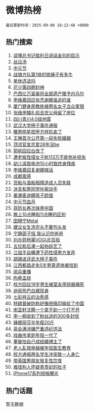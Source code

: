 # 微博热榜

`最后更新时间：2025-09-06 18:12:48 +0800`

## 热门搜索

1. [读懂总书记胜利日讲话金句的启示](https://m.weibo.cn/search?containerid=100103type%3D1%26t%3D10%26q%3D%23%E8%AF%BB%E6%87%82%E6%80%BB%E4%B9%A6%E8%AE%B0%E8%83%9C%E5%88%A9%E6%97%A5%E8%AE%B2%E8%AF%9D%E9%87%91%E5%8F%A5%E7%9A%84%E5%90%AF%E7%A4%BA%23&stream_entry_id=51&isnewpage=1&extparam=seat%3D1%26cate%3D10103%26q%3D%2523%25E8%25AF%25BB%25E6%2587%2582%25E6%2580%25BB%25E4%25B9%25A6%25E8%25AE%25B0%25E8%2583%259C%25E5%2588%25A9%25E6%2597%25A5%25E8%25AE%25B2%25E8%25AF%259D%25E9%2587%2591%25E5%258F%25A5%25E7%259A%2584%25E5%2590%25AF%25E7%25A4%25BA%2523%26dgr%3D0%26pos%3D0%26filter_type%3Drealtimehot%26stream_entry_id%3D51%26c_type%3D51%26display_time%3D1757153566%26pre_seqid%3D17571535665070355009848)
1. [丝瓜汤](https://m.weibo.cn/search?containerid=100103type%3D1%26t%3D10%26q%3D%E4%B8%9D%E7%93%9C%E6%B1%A4&stream_entry_id=31&isnewpage=1&extparam=seat%3D1%26cate%3D5001%26flag%3D2%26stream_entry_id%3D31%26pos%3D0%26realpos%3D1%26q%3D%25E4%25B8%259D%25E7%2593%259C%25E6%25B1%25A4%26dgr%3D0%26filter_type%3Drealtimehot%26lcate%3D5001%26band_rank%3D1%26c_type%3D31%26display_time%3D1757153566%26pre_seqid%3D17571535665070355009848)
1. [中元节](https://m.weibo.cn/search?containerid=100103type%3D1%26t%3D10%26q%3D%E4%B8%AD%E5%85%83%E8%8A%82&stream_entry_id=31&isnewpage=1&extparam=seat%3D1%26cate%3D5001%26flag%3D16%26stream_entry_id%3D31%26pos%3D1%26realpos%3D2%26q%3D%25E4%25B8%25AD%25E5%2585%2583%25E8%258A%2582%26dgr%3D0%26filter_type%3Drealtimehot%26lcate%3D5001%26band_rank%3D2%26c_type%3D31%26display_time%3D1757153566%26pre_seqid%3D17571535665070355009848)
1. [战旗方队第1排的铁锤子有多牛](https://m.weibo.cn/search?containerid=100103type%3D1%26t%3D10%26q%3D%23%E6%88%98%E6%97%97%E6%96%B9%E9%98%9F%E7%AC%AC1%E6%8E%92%E7%9A%84%E9%93%81%E9%94%A4%E5%AD%90%E6%9C%89%E5%A4%9A%E7%89%9B%23&stream_entry_id=31&isnewpage=1&extparam=seat%3D1%26cate%3D5001%26flag%3D0%26stream_entry_id%3D31%26pos%3D2%26realpos%3D3%26q%3D%2523%25E6%2588%2598%25E6%2597%2597%25E6%2596%25B9%25E9%2598%259F%25E7%25AC%25AC1%25E6%258E%2592%25E7%259A%2584%25E9%2593%2581%25E9%2594%25A4%25E5%25AD%2590%25E6%259C%2589%25E5%25A4%259A%25E7%2589%259B%2523%26dgr%3D0%26filter_type%3Drealtimehot%26lcate%3D5001%26band_rank%3D3%26c_type%3D31%26display_time%3D1757153566%26pre_seqid%3D17571535665070355009848)
1. [单休违法吗](https://m.weibo.cn/search?containerid=100103type%3D1%26t%3D10%26q%3D%23%E5%8D%95%E4%BC%91%E8%BF%9D%E6%B3%95%E5%90%97%23&stream_entry_id=31&isnewpage=1&extparam=seat%3D1%26cate%3D5001%26flag%3D1%26stream_entry_id%3D31%26pos%3D3%26realpos%3D4%26q%3D%2523%25E5%258D%2595%25E4%25BC%2591%25E8%25BF%259D%25E6%25B3%2595%25E5%2590%2597%2523%26dgr%3D0%26filter_type%3Drealtimehot%26lcate%3D5001%26band_rank%3D4%26c_type%3D31%26display_time%3D1757153566%26pre_seqid%3D17571535665070355009848)
1. [花少第四期封神](https://m.weibo.cn/search?containerid=100103type%3D1%26t%3D10%26q%3D%E8%8A%B1%E5%B0%91%E7%AC%AC%E5%9B%9B%E6%9C%9F%E5%B0%81%E7%A5%9E&stream_entry_id=31&isnewpage=1&extparam=seat%3D1%26cate%3D5001%26flag%3D0%26stream_entry_id%3D31%26pos%3D4%26realpos%3D5%26q%3D%25E8%258A%25B1%25E5%25B0%2591%25E7%25AC%25AC%25E5%259B%259B%25E6%259C%259F%25E5%25B0%2581%25E7%25A5%259E%26dgr%3D0%26filter_type%3Drealtimehot%26lcate%3D5001%26band_rank%3D5%26c_type%3D31%26display_time%3D1757153566%26pre_seqid%3D17571535665070355009848)
1. [巴西亿万富豪将全部遗产赠予内马尔](https://m.weibo.cn/search?containerid=100103type%3D1%26t%3D10%26q%3D%23%E5%B7%B4%E8%A5%BF%E4%BA%BF%E4%B8%87%E5%AF%8C%E8%B1%AA%E5%B0%86%E5%85%A8%E9%83%A8%E9%81%97%E4%BA%A7%E8%B5%A0%E4%BA%88%E5%86%85%E9%A9%AC%E5%B0%94%23&stream_entry_id=31&isnewpage=1&extparam=seat%3D1%26cate%3D5001%26flag%3D0%26stream_entry_id%3D31%26pos%3D5%26realpos%3D6%26q%3D%2523%25E5%25B7%25B4%25E8%25A5%25BF%25E4%25BA%25BF%25E4%25B8%2587%25E5%25AF%258C%25E8%25B1%25AA%25E5%25B0%2586%25E5%2585%25A8%25E9%2583%25A8%25E9%2581%2597%25E4%25BA%25A7%25E8%25B5%25A0%25E4%25BA%2588%25E5%2586%2585%25E9%25A9%25AC%25E5%25B0%2594%2523%26dgr%3D0%26filter_type%3Drealtimehot%26lcate%3D5001%26band_rank%3D6%26c_type%3D31%26display_time%3D1757153566%26pre_seqid%3D17571535665070355009848)
1. [李维嘉回应张杰谢娜谁追的谁](https://m.weibo.cn/search?containerid=100103type%3D1%26t%3D10%26q%3D%23%E6%9D%8E%E7%BB%B4%E5%98%89%E5%9B%9E%E5%BA%94%E5%BC%A0%E6%9D%B0%E8%B0%A2%E5%A8%9C%E8%B0%81%E8%BF%BD%E7%9A%84%E8%B0%81%23&stream_entry_id=31&isnewpage=1&extparam=seat%3D1%26cate%3D5001%26flag%3D1%26stream_entry_id%3D31%26pos%3D6%26realpos%3D7%26q%3D%2523%25E6%259D%258E%25E7%25BB%25B4%25E5%2598%2589%25E5%259B%259E%25E5%25BA%2594%25E5%25BC%25A0%25E6%259D%25B0%25E8%25B0%25A2%25E5%25A8%259C%25E8%25B0%2581%25E8%25BF%25BD%25E7%259A%2584%25E8%25B0%2581%2523%26dgr%3D0%26filter_type%3Drealtimehot%26lcate%3D5001%26band_rank%3D7%26c_type%3D31%26display_time%3D1757153566%26pre_seqid%3D17571535665070355009848)
1. [厦门健身房教练被两名女子当众掌掴](https://m.weibo.cn/search?containerid=100103type%3D1%26t%3D10%26q%3D%23%E5%8E%A6%E9%97%A8%E5%81%A5%E8%BA%AB%E6%88%BF%E6%95%99%E7%BB%83%E8%A2%AB%E4%B8%A4%E5%90%8D%E5%A5%B3%E5%AD%90%E5%BD%93%E4%BC%97%E6%8E%8C%E6%8E%B4%23&stream_entry_id=31&isnewpage=1&extparam=seat%3D1%26cate%3D5001%26flag%3D0%26stream_entry_id%3D31%26pos%3D7%26realpos%3D8%26q%3D%2523%25E5%258E%25A6%25E9%2597%25A8%25E5%2581%25A5%25E8%25BA%25AB%25E6%2588%25BF%25E6%2595%2599%25E7%25BB%2583%25E8%25A2%25AB%25E4%25B8%25A4%25E5%2590%258D%25E5%25A5%25B3%25E5%25AD%2590%25E5%25BD%2593%25E4%25BC%2597%25E6%258E%258C%25E6%258E%25B4%2523%26dgr%3D0%26filter_type%3Drealtimehot%26lcate%3D5001%26band_rank%3D8%26c_type%3D31%26display_time%3D1757153566%26pre_seqid%3D17571535665070355009848)
1. [张维伊婚礼给去世父母留了座位](https://m.weibo.cn/search?containerid=100103type%3D1%26t%3D10%26q%3D%E5%BC%A0%E7%BB%B4%E4%BC%8A%E5%A9%9A%E7%A4%BC%E7%BB%99%E5%8E%BB%E4%B8%96%E7%88%B6%E6%AF%8D%E7%95%99%E4%BA%86%E5%BA%A7%E4%BD%8D&stream_entry_id=31&isnewpage=1&extparam=seat%3D1%26cate%3D5001%26flag%3D2%26stream_entry_id%3D31%26pos%3D8%26realpos%3D9%26q%3D%25E5%25BC%25A0%25E7%25BB%25B4%25E4%25BC%258A%25E5%25A9%259A%25E7%25A4%25BC%25E7%25BB%2599%25E5%258E%25BB%25E4%25B8%2596%25E7%2588%25B6%25E6%25AF%258D%25E7%2595%2599%25E4%25BA%2586%25E5%25BA%25A7%25E4%25BD%258D%26dgr%3D0%26filter_type%3Drealtimehot%26lcate%3D5001%26band_rank%3D9%26c_type%3D31%26display_time%3D1757153566%26pre_seqid%3D17571535665070355009848)
1. [四川青川4.0级地震](https://m.weibo.cn/search?containerid=100103type%3D1%26t%3D10%26q%3D%23%E5%9B%9B%E5%B7%9D%E9%9D%92%E5%B7%9D4.0%E7%BA%A7%E5%9C%B0%E9%9C%87%23&stream_entry_id=31&isnewpage=1&extparam=seat%3D1%26cate%3D5001%26flag%3D1%26stream_entry_id%3D31%26pos%3D9%26realpos%3D10%26q%3D%2523%25E5%259B%259B%25E5%25B7%259D%25E9%259D%2592%25E5%25B7%259D4.0%25E7%25BA%25A7%25E5%259C%25B0%25E9%259C%2587%2523%26dgr%3D0%26filter_type%3Drealtimehot%26lcate%3D5001%26band_rank%3D10%26c_type%3D31%26display_time%3D1757153566%26pre_seqid%3D17571535665070355009848)
1. [武汉大学椅子事件通报](https://m.weibo.cn/search?containerid=100103type%3D1%26t%3D10%26q%3D%E6%AD%A6%E6%B1%89%E5%A4%A7%E5%AD%A6%E6%A4%85%E5%AD%90%E4%BA%8B%E4%BB%B6%E9%80%9A%E6%8A%A5&stream_entry_id=31&isnewpage=1&extparam=seat%3D1%26cate%3D5001%26flag%3D1%26stream_entry_id%3D31%26pos%3D10%26realpos%3D11%26q%3D%25E6%25AD%25A6%25E6%25B1%2589%25E5%25A4%25A7%25E5%25AD%25A6%25E6%25A4%2585%25E5%25AD%2590%25E4%25BA%258B%25E4%25BB%25B6%25E9%2580%259A%25E6%258A%25A5%26dgr%3D0%26filter_type%3Drealtimehot%26lcate%3D5001%26band_rank%3D11%26c_type%3D31%26display_time%3D1757153566%26pre_seqid%3D17571535665070355009848)
1. [曝男明星把甲方样机卖了](https://m.weibo.cn/search?containerid=100103type%3D1%26t%3D10%26q%3D%E6%9B%9D%E7%94%B7%E6%98%8E%E6%98%9F%E6%8A%8A%E7%94%B2%E6%96%B9%E6%A0%B7%E6%9C%BA%E5%8D%96%E4%BA%86&stream_entry_id=31&isnewpage=1&extparam=seat%3D1%26cate%3D5001%26flag%3D1%26stream_entry_id%3D31%26pos%3D11%26realpos%3D12%26q%3D%25E6%259B%259D%25E7%2594%25B7%25E6%2598%258E%25E6%2598%259F%25E6%258A%258A%25E7%2594%25B2%25E6%2596%25B9%25E6%25A0%25B7%25E6%259C%25BA%25E5%258D%2596%25E4%25BA%2586%26dgr%3D0%26filter_type%3Drealtimehot%26lcate%3D5001%26band_rank%3D12%26c_type%3D31%26display_time%3D1757153566%26pre_seqid%3D17571535665070355009848)
1. [王琳首次公开第一段失败婚姻](https://m.weibo.cn/search?containerid=100103type%3D1%26t%3D10%26q%3D%E7%8E%8B%E7%90%B3%E9%A6%96%E6%AC%A1%E5%85%AC%E5%BC%80%E7%AC%AC%E4%B8%80%E6%AE%B5%E5%A4%B1%E8%B4%A5%E5%A9%9A%E5%A7%BB&stream_entry_id=31&isnewpage=1&extparam=seat%3D1%26cate%3D5001%26flag%3D2%26stream_entry_id%3D31%26pos%3D12%26realpos%3D13%26q%3D%25E7%258E%258B%25E7%2590%25B3%25E9%25A6%2596%25E6%25AC%25A1%25E5%2585%25AC%25E5%25BC%2580%25E7%25AC%25AC%25E4%25B8%2580%25E6%25AE%25B5%25E5%25A4%25B1%25E8%25B4%25A5%25E5%25A9%259A%25E5%25A7%25BB%26dgr%3D0%26filter_type%3Drealtimehot%26lcate%3D5001%26band_rank%3D13%26c_type%3D31%26display_time%3D1757153566%26pre_seqid%3D17571535665070355009848)
1. [顶流官宣恋爱28年没be](https://m.weibo.cn/search?containerid=100103type%3D1%26t%3D10%26q%3D%E9%A1%B6%E6%B5%81%E5%AE%98%E5%AE%A3%E6%81%8B%E7%88%B128%E5%B9%B4%E6%B2%A1be&stream_entry_id=31&isnewpage=1&extparam=seat%3D1%26cate%3D5001%26flag%3D2%26stream_entry_id%3D31%26pos%3D13%26realpos%3D14%26q%3D%25E9%25A1%25B6%25E6%25B5%2581%25E5%25AE%2598%25E5%25AE%25A3%25E6%2581%258B%25E7%2588%25B128%25E5%25B9%25B4%25E6%25B2%25A1be%26dgr%3D0%26filter_type%3Drealtimehot%26lcate%3D5001%26band_rank%3D14%26c_type%3D31%26display_time%3D1757153566%26pre_seqid%3D17571535665070355009848)
1. [郭帆回应白改了](https://m.weibo.cn/search?containerid=100103type%3D1%26t%3D10%26q%3D%23%E9%83%AD%E5%B8%86%E5%9B%9E%E5%BA%94%E7%99%BD%E6%94%B9%E4%BA%86%23&stream_entry_id=31&isnewpage=1&extparam=seat%3D1%26cate%3D5001%26flag%3D1%26stream_entry_id%3D31%26pos%3D14%26realpos%3D15%26q%3D%2523%25E9%2583%25AD%25E5%25B8%2586%25E5%259B%259E%25E5%25BA%2594%25E7%2599%25BD%25E6%2594%25B9%25E4%25BA%2586%2523%26dgr%3D0%26filter_type%3Drealtimehot%26lcate%3D5001%26band_rank%3D15%26c_type%3D31%26display_time%3D1757153566%26pre_seqid%3D17571535665070355009848)
1. [遭老板性侵女子称113万不能弥补损失](https://m.weibo.cn/search?containerid=100103type%3D1%26t%3D10%26q%3D%23%E9%81%AD%E8%80%81%E6%9D%BF%E6%80%A7%E4%BE%B5%E5%A5%B3%E5%AD%90%E7%A7%B0113%E4%B8%87%E4%B8%8D%E8%83%BD%E5%BC%A5%E8%A1%A5%E6%8D%9F%E5%A4%B1%23&stream_entry_id=31&isnewpage=1&extparam=seat%3D1%26cate%3D5001%26flag%3D1%26stream_entry_id%3D31%26pos%3D15%26realpos%3D16%26q%3D%2523%25E9%2581%25AD%25E8%2580%2581%25E6%259D%25BF%25E6%2580%25A7%25E4%25BE%25B5%25E5%25A5%25B3%25E5%25AD%2590%25E7%25A7%25B0113%25E4%25B8%2587%25E4%25B8%258D%25E8%2583%25BD%25E5%25BC%25A5%25E8%25A1%25A5%25E6%258D%259F%25E5%25A4%25B1%2523%26dgr%3D0%26filter_type%3Drealtimehot%26lcate%3D5001%26band_rank%3D16%26c_type%3D31%26display_time%3D1757153566%26pre_seqid%3D17571535665070355009848)
1. [幼儿误吞电池10小时致终身残疾](https://m.weibo.cn/search?containerid=100103type%3D1%26t%3D10%26q%3D%23%E5%B9%BC%E5%84%BF%E8%AF%AF%E5%90%9E%E7%94%B5%E6%B1%A010%E5%B0%8F%E6%97%B6%E8%87%B4%E7%BB%88%E8%BA%AB%E6%AE%8B%E7%96%BE%23&stream_entry_id=31&isnewpage=1&extparam=seat%3D1%26cate%3D5001%26flag%3D0%26stream_entry_id%3D31%26pos%3D16%26realpos%3D17%26q%3D%2523%25E5%25B9%25BC%25E5%2584%25BF%25E8%25AF%25AF%25E5%2590%259E%25E7%2594%25B5%25E6%25B1%25A010%25E5%25B0%258F%25E6%2597%25B6%25E8%2587%25B4%25E7%25BB%2588%25E8%25BA%25AB%25E6%25AE%258B%25E7%2596%25BE%2523%26dgr%3D0%26filter_type%3Drealtimehot%26lcate%3D5001%26band_rank%3D17%26c_type%3D31%26display_time%3D1757153566%26pre_seqid%3D17571535665070355009848)
1. [李维嘉回复谢娜喊话](https://m.weibo.cn/search?containerid=100103type%3D1%26t%3D10%26q%3D%23%E6%9D%8E%E7%BB%B4%E5%98%89%E5%9B%9E%E5%A4%8D%E8%B0%A2%E5%A8%9C%E5%96%8A%E8%AF%9D%23&stream_entry_id=31&isnewpage=1&extparam=seat%3D1%26cate%3D5001%26flag%3D1%26stream_entry_id%3D31%26pos%3D17%26realpos%3D18%26q%3D%2523%25E6%259D%258E%25E7%25BB%25B4%25E5%2598%2589%25E5%259B%259E%25E5%25A4%258D%25E8%25B0%25A2%25E5%25A8%259C%25E5%2596%258A%25E8%25AF%259D%2523%26dgr%3D0%26filter_type%3Drealtimehot%26lcate%3D5001%26band_rank%3D18%26c_type%3D31%26display_time%3D1757153566%26pre_seqid%3D17571535665070355009848)
1. [成都震感](https://m.weibo.cn/search?containerid=100103type%3D1%26t%3D10%26q%3D%23%E6%88%90%E9%83%BD%E9%9C%87%E6%84%9F%23&stream_entry_id=31&isnewpage=1&extparam=seat%3D1%26cate%3D5001%26flag%3D1%26stream_entry_id%3D31%26pos%3D18%26realpos%3D19%26q%3D%2523%25E6%2588%2590%25E9%2583%25BD%25E9%259C%2587%25E6%2584%259F%2523%26dgr%3D0%26filter_type%3Drealtimehot%26lcate%3D5001%26band_rank%3D19%26c_type%3D31%26display_time%3D1757153566%26pre_seqid%3D17571535665070355009848)
1. [货船与渔船相撞造成人员失联](https://m.weibo.cn/search?containerid=100103type%3D1%26t%3D10%26q%3D%23%E8%B4%A7%E8%88%B9%E4%B8%8E%E6%B8%94%E8%88%B9%E7%9B%B8%E6%92%9E%E9%80%A0%E6%88%90%E4%BA%BA%E5%91%98%E5%A4%B1%E8%81%94%23&stream_entry_id=31&isnewpage=1&extparam=seat%3D1%26cate%3D5001%26flag%3D1%26stream_entry_id%3D31%26pos%3D19%26realpos%3D20%26q%3D%2523%25E8%25B4%25A7%25E8%2588%25B9%25E4%25B8%258E%25E6%25B8%2594%25E8%2588%25B9%25E7%259B%25B8%25E6%2592%259E%25E9%2580%25A0%25E6%2588%2590%25E4%25BA%25BA%25E5%2591%2598%25E5%25A4%25B1%25E8%2581%2594%2523%26dgr%3D0%26filter_type%3Drealtimehot%26lcate%3D5001%26band_rank%3D20%26c_type%3D31%26display_time%3D1757153566%26pre_seqid%3D17571535665070355009848)
1. [沐言和男同学吵架动手](https://m.weibo.cn/search?containerid=100103type%3D1%26t%3D10%26q%3D%E6%B2%90%E8%A8%80%E5%92%8C%E7%94%B7%E5%90%8C%E5%AD%A6%E5%90%B5%E6%9E%B6%E5%8A%A8%E6%89%8B&stream_entry_id=31&isnewpage=1&extparam=seat%3D1%26cate%3D5001%26flag%3D0%26stream_entry_id%3D31%26pos%3D20%26realpos%3D21%26q%3D%25E6%25B2%2590%25E8%25A8%2580%25E5%2592%258C%25E7%2594%25B7%25E5%2590%258C%25E5%25AD%25A6%25E5%2590%25B5%25E6%259E%25B6%25E5%258A%25A8%25E6%2589%258B%26dgr%3D0%26filter_type%3Drealtimehot%26lcate%3D5001%26band_rank%3D21%26c_type%3D31%26display_time%3D1757153566%26pre_seqid%3D17571535665070355009848)
1. [姜潮麦迪娜孩子颜值](https://m.weibo.cn/search?containerid=100103type%3D1%26t%3D10%26q%3D%E5%A7%9C%E6%BD%AE%E9%BA%A6%E8%BF%AA%E5%A8%9C%E5%AD%A9%E5%AD%90%E9%A2%9C%E5%80%BC&stream_entry_id=31&isnewpage=1&extparam=seat%3D1%26cate%3D5001%26flag%3D0%26stream_entry_id%3D31%26pos%3D21%26realpos%3D22%26q%3D%25E5%25A7%259C%25E6%25BD%25AE%25E9%25BA%25A6%25E8%25BF%25AA%25E5%25A8%259C%25E5%25AD%25A9%25E5%25AD%2590%25E9%25A2%259C%25E5%2580%25BC%26dgr%3D0%26filter_type%3Drealtimehot%26lcate%3D5001%26band_rank%3D22%26c_type%3D31%26display_time%3D1757153566%26pre_seqid%3D17571535665070355009848)
1. [中元节血月](https://m.weibo.cn/search?containerid=100103type%3D1%26t%3D10%26q%3D%23%E4%B8%AD%E5%85%83%E8%8A%82%E8%A1%80%E6%9C%88%23&stream_entry_id=31&isnewpage=1&extparam=seat%3D1%26cate%3D5001%26flag%3D0%26stream_entry_id%3D31%26pos%3D22%26realpos%3D23%26q%3D%2523%25E4%25B8%25AD%25E5%2585%2583%25E8%258A%2582%25E8%25A1%2580%25E6%259C%2588%2523%26dgr%3D0%26filter_type%3Drealtimehot%26lcate%3D5001%26band_rank%3D23%26c_type%3D31%26display_time%3D1757153566%26pre_seqid%3D17571535665070355009848)
1. [菲防长再次抹黑中国](https://m.weibo.cn/search?containerid=100103type%3D1%26t%3D10%26q%3D%23%E8%8F%B2%E9%98%B2%E9%95%BF%E5%86%8D%E6%AC%A1%E6%8A%B9%E9%BB%91%E4%B8%AD%E5%9B%BD%23&stream_entry_id=31&isnewpage=1&extparam=seat%3D1%26cate%3D5001%26flag%3D0%26stream_entry_id%3D31%26pos%3D23%26realpos%3D24%26q%3D%2523%25E8%258F%25B2%25E9%2598%25B2%25E9%2595%25BF%25E5%2586%258D%25E6%25AC%25A1%25E6%258A%25B9%25E9%25BB%2591%25E4%25B8%25AD%25E5%259B%25BD%2523%26dgr%3D0%26filter_type%3Drealtimehot%26lcate%3D5001%26band_rank%3D24%26c_type%3D31%26display_time%3D1757153566%26pre_seqid%3D17571535665070355009848)
1. [晚上10点睡和11点睡的区别](https://m.weibo.cn/search?containerid=100103type%3D1%26t%3D10%26q%3D%E6%99%9A%E4%B8%8A10%E7%82%B9%E7%9D%A1%E5%92%8C11%E7%82%B9%E7%9D%A1%E7%9A%84%E5%8C%BA%E5%88%AB&stream_entry_id=31&isnewpage=1&extparam=seat%3D1%26cate%3D5001%26flag%3D1%26stream_entry_id%3D31%26pos%3D24%26realpos%3D25%26q%3D%25E6%2599%259A%25E4%25B8%258A10%25E7%2582%25B9%25E7%259D%25A1%25E5%2592%258C11%25E7%2582%25B9%25E7%259D%25A1%25E7%259A%2584%25E5%258C%25BA%25E5%2588%25AB%26dgr%3D0%26filter_type%3Drealtimehot%26lcate%3D5001%26band_rank%3D25%26c_type%3D31%26display_time%3D1757153566%26pre_seqid%3D17571535665070355009848)
1. [田栩宁Metal](https://m.weibo.cn/search?containerid=100103type%3D1%26t%3D10%26q%3D%23%E7%94%B0%E6%A0%A9%E5%AE%81Metal%23&stream_entry_id=31&isnewpage=1&extparam=seat%3D1%26cate%3D5001%26flag%3D1%26stream_entry_id%3D31%26pos%3D25%26realpos%3D26%26q%3D%2523%25E7%2594%25B0%25E6%25A0%25A9%25E5%25AE%2581Metal%2523%26dgr%3D0%26filter_type%3Drealtimehot%26lcate%3D5001%26band_rank%3D26%26c_type%3D31%26display_time%3D1757153566%26pre_seqid%3D17571535665070355009848)
1. [建议女生洗完头不要包头发](https://m.weibo.cn/search?containerid=100103type%3D1%26t%3D10%26q%3D%E5%BB%BA%E8%AE%AE%E5%A5%B3%E7%94%9F%E6%B4%97%E5%AE%8C%E5%A4%B4%E4%B8%8D%E8%A6%81%E5%8C%85%E5%A4%B4%E5%8F%91&stream_entry_id=31&isnewpage=1&extparam=seat%3D1%26cate%3D5001%26flag%3D0%26stream_entry_id%3D31%26pos%3D26%26realpos%3D27%26q%3D%25E5%25BB%25BA%25E8%25AE%25AE%25E5%25A5%25B3%25E7%2594%259F%25E6%25B4%2597%25E5%25AE%258C%25E5%25A4%25B4%25E4%25B8%258D%25E8%25A6%2581%25E5%258C%2585%25E5%25A4%25B4%25E5%258F%2591%26dgr%3D0%26filter_type%3Drealtimehot%26lcate%3D5001%26band_rank%3D27%26c_type%3D31%26display_time%3D1757153566%26pre_seqid%3D17571535665070355009848)
1. [宁静邵子恒 我认识你爸爸](https://m.weibo.cn/search?containerid=100103type%3D1%26t%3D10%26q%3D%E5%AE%81%E9%9D%99%E9%82%B5%E5%AD%90%E6%81%92+%E6%88%91%E8%AE%A4%E8%AF%86%E4%BD%A0%E7%88%B8%E7%88%B8&stream_entry_id=31&isnewpage=1&extparam=seat%3D1%26cate%3D5001%26flag%3D0%26stream_entry_id%3D31%26pos%3D27%26realpos%3D28%26q%3D%25E5%25AE%2581%25E9%259D%2599%25E9%2582%25B5%25E5%25AD%2590%25E6%2581%2592%2520%25E6%2588%2591%25E8%25AE%25A4%25E8%25AF%2586%25E4%25BD%25A0%25E7%2588%25B8%25E7%2588%25B8%26dgr%3D0%26filter_type%3Drealtimehot%26lcate%3D5001%26band_rank%3D28%26c_type%3D31%26display_time%3D1757153566%26pre_seqid%3D17571535665070355009848)
1. [刘亦菲杨幂VOGUE百指](https://m.weibo.cn/search?containerid=100103type%3D1%26t%3D10%26q%3D%23%E5%88%98%E4%BA%A6%E8%8F%B2%E6%9D%A8%E5%B9%82VOGUE%E7%99%BE%E6%8C%87%23&stream_entry_id=31&isnewpage=1&extparam=seat%3D1%26cate%3D5001%26flag%3D0%26stream_entry_id%3D31%26pos%3D28%26realpos%3D29%26q%3D%2523%25E5%2588%2598%25E4%25BA%25A6%25E8%258F%25B2%25E6%259D%25A8%25E5%25B9%2582VOGUE%25E7%2599%25BE%25E6%258C%2587%2523%26dgr%3D0%26filter_type%3Drealtimehot%26lcate%3D5001%26band_rank%3D29%26c_type%3D31%26display_time%3D1757153566%26pre_seqid%3D17571535665070355009848)
1. [五位影后凑一起拍综艺了](https://m.weibo.cn/search?containerid=100103type%3D1%26t%3D10%26q%3D%E4%BA%94%E4%BD%8D%E5%BD%B1%E5%90%8E%E5%87%91%E4%B8%80%E8%B5%B7%E6%8B%8D%E7%BB%BC%E8%89%BA%E4%BA%86&stream_entry_id=31&isnewpage=1&extparam=seat%3D1%26cate%3D5001%26flag%3D0%26stream_entry_id%3D31%26pos%3D29%26realpos%3D30%26q%3D%25E4%25BA%2594%25E4%25BD%258D%25E5%25BD%25B1%25E5%2590%258E%25E5%2587%2591%25E4%25B8%2580%25E8%25B5%25B7%25E6%258B%258D%25E7%25BB%25BC%25E8%2589%25BA%25E4%25BA%2586%26dgr%3D0%26filter_type%3Drealtimehot%26lcate%3D5001%26band_rank%3D30%26c_type%3D31%26display_time%3D1757153566%26pre_seqid%3D17571535665070355009848)
1. [江祖平自曝遭下药性侵男方发声](https://m.weibo.cn/search?containerid=100103type%3D1%26t%3D10%26q%3D%23%E6%B1%9F%E7%A5%96%E5%B9%B3%E8%87%AA%E6%9B%9D%E9%81%AD%E4%B8%8B%E8%8D%AF%E6%80%A7%E4%BE%B5%E7%94%B7%E6%96%B9%E5%8F%91%E5%A3%B0%23&stream_entry_id=31&isnewpage=1&extparam=seat%3D1%26cate%3D5001%26flag%3D1%26stream_entry_id%3D31%26pos%3D30%26realpos%3D31%26q%3D%2523%25E6%25B1%259F%25E7%25A5%2596%25E5%25B9%25B3%25E8%2587%25AA%25E6%259B%259D%25E9%2581%25AD%25E4%25B8%258B%25E8%258D%25AF%25E6%2580%25A7%25E4%25BE%25B5%25E7%2594%25B7%25E6%2596%25B9%25E5%258F%2591%25E5%25A3%25B0%2523%26dgr%3D0%26filter_type%3Drealtimehot%26lcate%3D5001%26band_rank%3D31%26c_type%3D31%26display_time%3D1757153566%26pre_seqid%3D17571535665070355009848)
1. [胡锡进评武大椅子事件](https://m.weibo.cn/search?containerid=100103type%3D1%26t%3D10%26q%3D%E8%83%A1%E9%94%A1%E8%BF%9B%E8%AF%84%E6%AD%A6%E5%A4%A7%E6%A4%85%E5%AD%90%E4%BA%8B%E4%BB%B6&stream_entry_id=31&isnewpage=1&extparam=seat%3D1%26cate%3D5001%26flag%3D1%26stream_entry_id%3D31%26pos%3D31%26realpos%3D32%26q%3D%25E8%2583%25A1%25E9%2594%25A1%25E8%25BF%259B%25E8%25AF%2584%25E6%25AD%25A6%25E5%25A4%25A7%25E6%25A4%2585%25E5%25AD%2590%25E4%25BA%258B%25E4%25BB%25B6%26dgr%3D0%26filter_type%3Drealtimehot%26lcate%3D5001%26band_rank%3D32%26c_type%3D31%26display_time%3D1757153566%26pre_seqid%3D17571535665070355009848)
1. [江西都昌走失5岁男童遗体被找到](https://m.weibo.cn/search?containerid=100103type%3D1%26t%3D10%26q%3D%23%E6%B1%9F%E8%A5%BF%E9%83%BD%E6%98%8C%E8%B5%B0%E5%A4%B15%E5%B2%81%E7%94%B7%E7%AB%A5%E9%81%97%E4%BD%93%E8%A2%AB%E6%89%BE%E5%88%B0%23&stream_entry_id=31&isnewpage=1&extparam=seat%3D1%26cate%3D5001%26flag%3D1%26stream_entry_id%3D31%26pos%3D32%26realpos%3D33%26q%3D%2523%25E6%25B1%259F%25E8%25A5%25BF%25E9%2583%25BD%25E6%2598%258C%25E8%25B5%25B0%25E5%25A4%25B15%25E5%25B2%2581%25E7%2594%25B7%25E7%25AB%25A5%25E9%2581%2597%25E4%25BD%2593%25E8%25A2%25AB%25E6%2589%25BE%25E5%2588%25B0%2523%26dgr%3D0%26filter_type%3Drealtimehot%26lcate%3D5001%26band_rank%3D33%26c_type%3D31%26display_time%3D1757153566%26pre_seqid%3D17571535665070355009848)
1. [阅兵重播](https://m.weibo.cn/search?containerid=100103type%3D1%26t%3D10%26q%3D%23%E9%98%85%E5%85%B5%E9%87%8D%E6%92%AD%23&stream_entry_id=31&isnewpage=1&extparam=seat%3D1%26cate%3D5001%26flag%3D0%26stream_entry_id%3D31%26pos%3D33%26realpos%3D34%26q%3D%2523%25E9%2598%2585%25E5%2585%25B5%25E9%2587%258D%25E6%2592%25AD%2523%26dgr%3D0%26filter_type%3Drealtimehot%26lcate%3D5001%26band_rank%3D34%26c_type%3D31%26display_time%3D1757153566%26pre_seqid%3D17571535665070355009848)
1. [昀牵孟绕](https://m.weibo.cn/search?containerid=100103type%3D1%26t%3D10%26q%3D%23%E6%98%80%E7%89%B5%E5%AD%9F%E7%BB%95%23&stream_entry_id=31&isnewpage=1&extparam=seat%3D1%26cate%3D5001%26flag%3D0%26stream_entry_id%3D31%26pos%3D34%26realpos%3D35%26q%3D%2523%25E6%2598%2580%25E7%2589%25B5%25E5%25AD%259F%25E7%25BB%2595%2523%26dgr%3D0%26filter_type%3Drealtimehot%26lcate%3D5001%26band_rank%3D35%26c_type%3D31%26display_time%3D1757153566%26pre_seqid%3D17571535665070355009848)
1. [校方回应19岁男生被室友用锐器捅死](https://m.weibo.cn/search?containerid=100103type%3D1%26t%3D10%26q%3D%23%E6%A0%A1%E6%96%B9%E5%9B%9E%E5%BA%9419%E5%B2%81%E7%94%B7%E7%94%9F%E8%A2%AB%E5%AE%A4%E5%8F%8B%E7%94%A8%E9%94%90%E5%99%A8%E6%8D%85%E6%AD%BB%23&stream_entry_id=31&isnewpage=1&extparam=seat%3D1%26cate%3D5001%26flag%3D1%26stream_entry_id%3D31%26pos%3D35%26realpos%3D36%26q%3D%2523%25E6%25A0%25A1%25E6%2596%25B9%25E5%259B%259E%25E5%25BA%259419%25E5%25B2%2581%25E7%2594%25B7%25E7%2594%259F%25E8%25A2%25AB%25E5%25AE%25A4%25E5%258F%258B%25E7%2594%25A8%25E9%2594%2590%25E5%2599%25A8%25E6%258D%2585%25E6%25AD%25BB%2523%26dgr%3D0%26filter_type%3Drealtimehot%26lcate%3D5001%26band_rank%3D36%26c_type%3D31%26display_time%3D1757153566%26pre_seqid%3D17571535665070355009848)
1. [迪丽热巴白裙现身](https://m.weibo.cn/search?containerid=100103type%3D1%26t%3D10%26q%3D%23%E8%BF%AA%E4%B8%BD%E7%83%AD%E5%B7%B4%E7%99%BD%E8%A3%99%E7%8E%B0%E8%BA%AB%23&stream_entry_id=31&isnewpage=1&extparam=seat%3D1%26cate%3D5001%26flag%3D1%26stream_entry_id%3D31%26pos%3D36%26realpos%3D37%26q%3D%2523%25E8%25BF%25AA%25E4%25B8%25BD%25E7%2583%25AD%25E5%25B7%25B4%25E7%2599%25BD%25E8%25A3%2599%25E7%258E%25B0%25E8%25BA%25AB%2523%26dgr%3D0%26filter_type%3Drealtimehot%26lcate%3D5001%26band_rank%3D37%26c_type%3D31%26display_time%3D1757153566%26pre_seqid%3D17571535665070355009848)
1. [七彩祥云的治愈感](https://m.weibo.cn/search?containerid=100103type%3D1%26t%3D10%26q%3D%23%E4%B8%83%E5%BD%A9%E7%A5%A5%E4%BA%91%E7%9A%84%E6%B2%BB%E6%84%88%E6%84%9F%23&stream_entry_id=31&isnewpage=1&extparam=seat%3D1%26cate%3D5001%26flag%3D1%26stream_entry_id%3D31%26pos%3D37%26realpos%3D38%26q%3D%2523%25E4%25B8%2583%25E5%25BD%25A9%25E7%25A5%25A5%25E4%25BA%2591%25E7%259A%2584%25E6%25B2%25BB%25E6%2584%2588%25E6%2584%259F%2523%26dgr%3D0%26filter_type%3Drealtimehot%26lcate%3D5001%26band_rank%3D38%26c_type%3D31%26display_time%3D1757153566%26pre_seqid%3D17571535665070355009848)
1. [特朗普破防称好像把俄印输给了中国](https://m.weibo.cn/search?containerid=100103type%3D1%26t%3D10%26q%3D%23%E7%89%B9%E6%9C%97%E6%99%AE%E7%A0%B4%E9%98%B2%E7%A7%B0%E5%A5%BD%E5%83%8F%E6%8A%8A%E4%BF%84%E5%8D%B0%E8%BE%93%E7%BB%99%E4%BA%86%E4%B8%AD%E5%9B%BD%23&stream_entry_id=31&isnewpage=1&extparam=seat%3D1%26cate%3D5001%26flag%3D0%26stream_entry_id%3D31%26pos%3D38%26realpos%3D39%26q%3D%2523%25E7%2589%25B9%25E6%259C%2597%25E6%2599%25AE%25E7%25A0%25B4%25E9%2598%25B2%25E7%25A7%25B0%25E5%25A5%25BD%25E5%2583%258F%25E6%258A%258A%25E4%25BF%2584%25E5%258D%25B0%25E8%25BE%2593%25E7%25BB%2599%25E4%25BA%2586%25E4%25B8%25AD%25E5%259B%25BD%2523%26dgr%3D0%26filter_type%3Drealtimehot%26lcate%3D5001%26band_rank%3D39%26c_type%3D31%26display_time%3D1757153566%26pre_seqid%3D17571535665070355009848)
1. [宋亚轩沈腾一个拿不到一个打不开](https://m.weibo.cn/search?containerid=100103type%3D1%26t%3D10%26q%3D%E5%AE%8B%E4%BA%9A%E8%BD%A9%E6%B2%88%E8%85%BE%E4%B8%80%E4%B8%AA%E6%8B%BF%E4%B8%8D%E5%88%B0%E4%B8%80%E4%B8%AA%E6%89%93%E4%B8%8D%E5%BC%80&stream_entry_id=31&isnewpage=1&extparam=seat%3D1%26cate%3D5001%26flag%3D1%26stream_entry_id%3D31%26pos%3D39%26realpos%3D40%26q%3D%25E5%25AE%258B%25E4%25BA%259A%25E8%25BD%25A9%25E6%25B2%2588%25E8%2585%25BE%25E4%25B8%2580%25E4%25B8%25AA%25E6%258B%25BF%25E4%25B8%258D%25E5%2588%25B0%25E4%25B8%2580%25E4%25B8%25AA%25E6%2589%2593%25E4%25B8%258D%25E5%25BC%2580%26dgr%3D0%26filter_type%3Drealtimehot%26lcate%3D5001%26band_rank%3D40%26c_type%3D31%26display_time%3D1757153566%26pre_seqid%3D17571535665070355009848)
1. [李一桐收到了粉丝送的300多封信](https://m.weibo.cn/search?containerid=100103type%3D1%26t%3D10%26q%3D%E6%9D%8E%E4%B8%80%E6%A1%90%E6%94%B6%E5%88%B0%E4%BA%86%E7%B2%89%E4%B8%9D%E9%80%81%E7%9A%84300%E5%A4%9A%E5%B0%81%E4%BF%A1&stream_entry_id=31&isnewpage=1&extparam=seat%3D1%26cate%3D5001%26flag%3D1%26stream_entry_id%3D31%26pos%3D40%26realpos%3D41%26q%3D%25E6%259D%258E%25E4%25B8%2580%25E6%25A1%2590%25E6%2594%25B6%25E5%2588%25B0%25E4%25BA%2586%25E7%25B2%2589%25E4%25B8%259D%25E9%2580%2581%25E7%259A%2584300%25E5%25A4%259A%25E5%25B0%2581%25E4%25BF%25A1%26dgr%3D0%26filter_type%3Drealtimehot%26lcate%3D5001%26band_rank%3D41%26c_type%3D31%26display_time%3D1757153566%26pre_seqid%3D17571535665070355009848)
1. [锤娜丽莎半年瘦20斤](https://m.weibo.cn/search?containerid=100103type%3D1%26t%3D10%26q%3D%23%E9%94%A4%E5%A8%9C%E4%B8%BD%E8%8E%8E%E5%8D%8A%E5%B9%B4%E7%98%A620%E6%96%A4%23&stream_entry_id=31&isnewpage=1&extparam=seat%3D1%26cate%3D5001%26flag%3D0%26stream_entry_id%3D31%26pos%3D41%26realpos%3D42%26q%3D%2523%25E9%2594%25A4%25E5%25A8%259C%25E4%25B8%25BD%25E8%258E%258E%25E5%258D%258A%25E5%25B9%25B4%25E7%2598%25A620%25E6%2596%25A4%2523%26dgr%3D0%26filter_type%3Drealtimehot%26lcate%3D5001%26band_rank%3D42%26c_type%3D31%26display_time%3D1757153566%26pre_seqid%3D17571535665070355009848)
1. [易会满涉嫌严重违纪违法](https://m.weibo.cn/search?containerid=100103type%3D1%26t%3D10%26q%3D%23%E6%98%93%E4%BC%9A%E6%BB%A1%E6%B6%89%E5%AB%8C%E4%B8%A5%E9%87%8D%E8%BF%9D%E7%BA%AA%E8%BF%9D%E6%B3%95%23&stream_entry_id=31&isnewpage=1&extparam=seat%3D1%26cate%3D5001%26flag%3D0%26stream_entry_id%3D31%26pos%3D42%26realpos%3D43%26q%3D%2523%25E6%2598%2593%25E4%25BC%259A%25E6%25BB%25A1%25E6%25B6%2589%25E5%25AB%258C%25E4%25B8%25A5%25E9%2587%258D%25E8%25BF%259D%25E7%25BA%25AA%25E8%25BF%259D%25E6%25B3%2595%2523%26dgr%3D0%26filter_type%3Drealtimehot%26lcate%3D5001%26band_rank%3D43%26c_type%3D31%26display_time%3D1757153566%26pre_seqid%3D17571535665070355009848)
1. [戏曲传承到年轻一代了](https://m.weibo.cn/search?containerid=100103type%3D1%26t%3D10%26q%3D%23%E6%88%8F%E6%9B%B2%E4%BC%A0%E6%89%BF%E5%88%B0%E5%B9%B4%E8%BD%BB%E4%B8%80%E4%BB%A3%E4%BA%86%23&stream_entry_id=31&isnewpage=1&extparam=seat%3D1%26cate%3D5001%26flag%3D1%26stream_entry_id%3D31%26pos%3D43%26realpos%3D44%26q%3D%2523%25E6%2588%258F%25E6%259B%25B2%25E4%25BC%25A0%25E6%2589%25BF%25E5%2588%25B0%25E5%25B9%25B4%25E8%25BD%25BB%25E4%25B8%2580%25E4%25BB%25A3%25E4%25BA%2586%2523%26dgr%3D0%26filter_type%3Drealtimehot%26lcate%3D5001%26band_rank%3D44%26c_type%3D31%26display_time%3D1757153566%26pre_seqid%3D17571535665070355009848)
1. [董璇怕自己成结婚博主了](https://m.weibo.cn/search?containerid=100103type%3D1%26t%3D10%26q%3D%23%E8%91%A3%E7%92%87%E6%80%95%E8%87%AA%E5%B7%B1%E6%88%90%E7%BB%93%E5%A9%9A%E5%8D%9A%E4%B8%BB%E4%BA%86%23&stream_entry_id=31&isnewpage=1&extparam=seat%3D1%26cate%3D5001%26flag%3D1%26stream_entry_id%3D31%26pos%3D44%26realpos%3D45%26q%3D%2523%25E8%2591%25A3%25E7%2592%2587%25E6%2580%2595%25E8%2587%25AA%25E5%25B7%25B1%25E6%2588%2590%25E7%25BB%2593%25E5%25A9%259A%25E5%258D%259A%25E4%25B8%25BB%25E4%25BA%2586%2523%26dgr%3D0%26filter_type%3Drealtimehot%26lcate%3D5001%26band_rank%3D45%26c_type%3D31%26display_time%3D1757153566%26pre_seqid%3D17571535665070355009848)
1. [老人乱按电梯被年轻医生教育](https://m.weibo.cn/search?containerid=100103type%3D1%26t%3D10%26q%3D%E8%80%81%E4%BA%BA%E4%B9%B1%E6%8C%89%E7%94%B5%E6%A2%AF%E8%A2%AB%E5%B9%B4%E8%BD%BB%E5%8C%BB%E7%94%9F%E6%95%99%E8%82%B2&stream_entry_id=31&isnewpage=1&extparam=seat%3D1%26cate%3D5001%26flag%3D1%26stream_entry_id%3D31%26pos%3D45%26realpos%3D46%26q%3D%25E8%2580%2581%25E4%25BA%25BA%25E4%25B9%25B1%25E6%258C%2589%25E7%2594%25B5%25E6%25A2%25AF%25E8%25A2%25AB%25E5%25B9%25B4%25E8%25BD%25BB%25E5%258C%25BB%25E7%2594%259F%25E6%2595%2599%25E8%2582%25B2%26dgr%3D0%26filter_type%3Drealtimehot%26lcate%3D5001%26band_rank%3D46%26c_type%3D31%26display_time%3D1757153566%26pre_seqid%3D17571535665070355009848)
1. [校方通报两名学生冲突致一人身亡](https://m.weibo.cn/search?containerid=100103type%3D1%26t%3D10%26q%3D%23%E6%A0%A1%E6%96%B9%E9%80%9A%E6%8A%A5%E4%B8%A4%E5%90%8D%E5%AD%A6%E7%94%9F%E5%86%B2%E7%AA%81%E8%87%B4%E4%B8%80%E4%BA%BA%E8%BA%AB%E4%BA%A1%23&stream_entry_id=31&isnewpage=1&extparam=seat%3D1%26cate%3D5001%26flag%3D1%26stream_entry_id%3D31%26pos%3D46%26realpos%3D47%26q%3D%2523%25E6%25A0%25A1%25E6%2596%25B9%25E9%2580%259A%25E6%258A%25A5%25E4%25B8%25A4%25E5%2590%258D%25E5%25AD%25A6%25E7%2594%259F%25E5%2586%25B2%25E7%25AA%2581%25E8%2587%25B4%25E4%25B8%2580%25E4%25BA%25BA%25E8%25BA%25AB%25E4%25BA%25A1%2523%26dgr%3D0%26filter_type%3Drealtimehot%26lcate%3D5001%26band_rank%3D47%26c_type%3D31%26display_time%3D1757153566%26pre_seqid%3D17571535665070355009848)
1. [带英国男朋友报复性饮食](https://m.weibo.cn/search?containerid=100103type%3D1%26t%3D10%26q%3D%E5%B8%A6%E8%8B%B1%E5%9B%BD%E7%94%B7%E6%9C%8B%E5%8F%8B%E6%8A%A5%E5%A4%8D%E6%80%A7%E9%A5%AE%E9%A3%9F&stream_entry_id=31&isnewpage=1&extparam=seat%3D1%26cate%3D5001%26flag%3D1%26stream_entry_id%3D31%26pos%3D47%26realpos%3D48%26q%3D%25E5%25B8%25A6%25E8%258B%25B1%25E5%259B%25BD%25E7%2594%25B7%25E6%259C%258B%25E5%258F%258B%25E6%258A%25A5%25E5%25A4%258D%25E6%2580%25A7%25E9%25A5%25AE%25E9%25A3%259F%26dgr%3D0%26filter_type%3Drealtimehot%26lcate%3D5001%26band_rank%3D48%26c_type%3D31%26display_time%3D1757153566%26pre_seqid%3D17571535665070355009848)
1. [难怪别人怀疑熹贵妃的肚子](https://m.weibo.cn/search?containerid=100103type%3D1%26t%3D10%26q%3D%E9%9A%BE%E6%80%AA%E5%88%AB%E4%BA%BA%E6%80%80%E7%96%91%E7%86%B9%E8%B4%B5%E5%A6%83%E7%9A%84%E8%82%9A%E5%AD%90&stream_entry_id=31&isnewpage=1&extparam=seat%3D1%26cate%3D5001%26flag%3D0%26stream_entry_id%3D31%26pos%3D48%26realpos%3D49%26q%3D%25E9%259A%25BE%25E6%2580%25AA%25E5%2588%25AB%25E4%25BA%25BA%25E6%2580%2580%25E7%2596%2591%25E7%2586%25B9%25E8%25B4%25B5%25E5%25A6%2583%25E7%259A%2584%25E8%2582%259A%25E5%25AD%2590%26dgr%3D0%26filter_type%3Drealtimehot%26lcate%3D5001%26band_rank%3D49%26c_type%3D31%26display_time%3D1757153566%26pre_seqid%3D17571535665070355009848)
1. [iPhone17系列规格曝光](https://m.weibo.cn/search?containerid=100103type%3D1%26t%3D10%26q%3D%23iPhone17%E7%B3%BB%E5%88%97%E8%A7%84%E6%A0%BC%E6%9B%9D%E5%85%89%23&stream_entry_id=31&isnewpage=1&extparam=seat%3D1%26cate%3D5001%26flag%3D1%26stream_entry_id%3D31%26pos%3D49%26realpos%3D50%26q%3D%2523iPhone17%25E7%25B3%25BB%25E5%2588%2597%25E8%25A7%2584%25E6%25A0%25BC%25E6%259B%259D%25E5%2585%2589%2523%26dgr%3D0%26filter_type%3Drealtimehot%26lcate%3D5001%26band_rank%3D50%26c_type%3D31%26display_time%3D1757153566%26pre_seqid%3D17571535665070355009848)

## 热门话题

暂无数据
